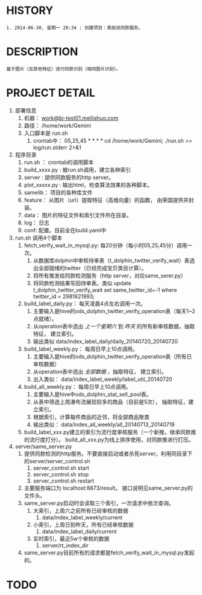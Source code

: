 # HISTORY

    1. 2014-06-30, 星期一 20:34 : 创建项目：美丽说同款服务。




# DESCRIPTION

    基于图片（及其他特征）进行同款识别（相同图片识别）。
	


# PROJECT DETAIL

1. 部署信息
   1. 机器： work@bi-test01.meilishuo.com
   2. 路径： /home/work/Gemini
   3. 入口脚本是 run.sh
	  1. crontab中： 05,25,45 * * * * cd /home/work/Gemini; ./run.sh >> log/run.stderr 2>&1
2. 程序目录
   1. run.sh ： crontab的调用脚本
   2. build_xxxx.py : 被run.sh调用，建立各种索引
   3. server :  提供同款服务的http server。
   4. plot_xxxxx.py : 输出html，检查算法效果的各种脚本。
   5. samelib： 项目的各种库文件
   6. feature： 从图片（url）提取特征（高维向量）的函数， 由荣国提供并封装。
   7. data：  图片的特征文件和索引文件所在目录。
   8. log： 日志
   9. conf: 配置。目前全在build.yaml中
3. run.sh 调用4个脚本
   1. fetch_verify_wait_in_mysql.py: 每20分钟（每小时05,25,45分）调用一次。
	  1. 从数据库dolphin中审核待审表（t_dolphin_twitter_verify_wait）表选出全部就绪的twitter（已经完成宝贝类目计算）。
	  2. 将所有推发给同款检测服务（http server，对应same_serer.py）
	  3. 将同款检测结果写回待审表。类似 update t_dolphin_twitter_verify_wait set same_twitter_id=-1 where twitter_id = 2981621993;
   2. build_label_daily.py： 每天凌晨4点左右调用一次。
	  1. 主要输入是hive的ods_dolphin_twitter_verify_operation表（每天1~2点就绪）。
	  2. 从operation表中选出 *上一个星期六* 到 *昨天* 的所有新审核数据，抽取特征， 建立索引。
	  3. 输出类似 data/index_label_daily/daily_20140720_20140720
   3. build_label_weekly.py： 每周日早上10点调用。
	  1. 主要输入是hive的ods_dolphin_twitter_verify_operation表（所有已审核数据）
	  2. 从operation表中选出 *全部数据* ，抽取特征， 建立索引。
	  3. 出入类似： data/index_label_weekly/label_util_20140720
   4. build_all_weekly.py： 每周日早上10点调用。
	  1. 主要输入是hive中ods_dolphin_stat_sell_pool表。
	  2. 从表中筛选上周瀑布流展现较多的商品（目前是5次）， 抽取特征，建立索引。
	  3. 根据索引，计算每件商品的近邻，将全部商品聚类
	  4. 输出类似： data/index_all_weekly/all_20140713_20140719
   5. build_label_xxx.py建立的索引为流行度审核服务（一个新推，继承同款推的流行度打分）。 build_all_xxx.py为线上排序使用，对同款推进行打压。
4. server/same_server.py
   1. 提供同款检测的http服务。不要直接启动或者杀死server。利用同目录下的server/server_control.sh
	  1. server_control.sh start
	  2. server_control.sh stop
	  3. server_control.sh restart
   2. 主要服务端口为 localhost:8873/result。 接口说明见same_server.py的文件头。
   3. same_server.py启动时会读取三个索引，一次请求中依次查询。
	  1. 大索引，上周六之前所有已经审核的数据
		 1. data/index_label_weekly/current
	  2. 小索引，上周日到昨天，所有已经审核数据
		 1. data/index_label_daily/current
	  3. 实时索引，最近5w个审核的数据
		 1. server/rt_index_dir
   4. same_server.py目前所有的请求都是fetch_verify_wait_in_mysql.py发起的。


# TODO


